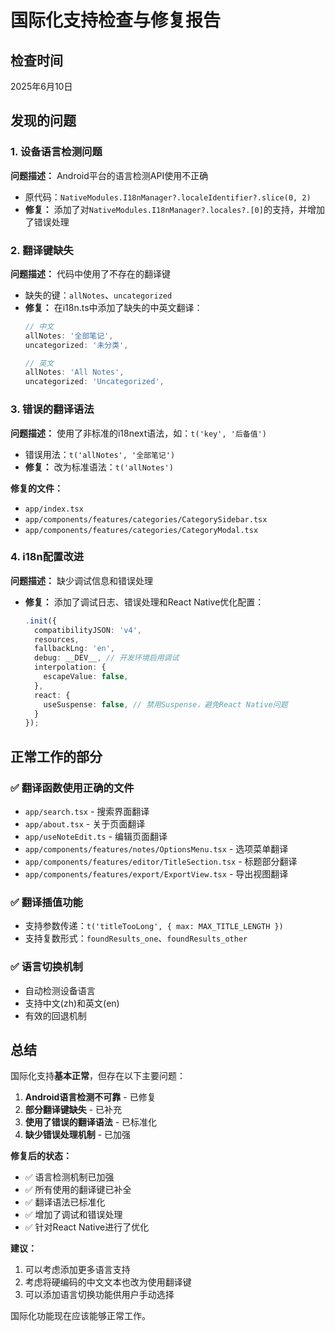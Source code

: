 # 国际化支持检查与修复报告

## 检查时间
2025年6月10日

## 发现的问题

### 1. 设备语言检测问题
**问题描述：** Android平台的语言检测API使用不正确
- 原代码：`NativeModules.I18nManager?.localeIdentifier?.slice(0, 2)`
- **修复：** 添加了对`NativeModules.I18nManager?.locales?.[0]`的支持，并增加了错误处理

### 2. 翻译键缺失
**问题描述：** 代码中使用了不存在的翻译键
- 缺失的键：`allNotes`、`uncategorized`
- **修复：** 在i18n.ts中添加了缺失的中英文翻译：
  ```typescript
  // 中文
  allNotes: '全部笔记',
  uncategorized: '未分类',
  
  // 英文
  allNotes: 'All Notes',
  uncategorized: 'Uncategorized',
  ```

### 3. 错误的翻译语法
**问题描述：** 使用了非标准的i18next语法，如：`t('key', '后备值')`
- 错误用法：`t('allNotes', '全部笔记')`
- **修复：** 改为标准语法：`t('allNotes')`

**修复的文件：**
- `app/index.tsx`
- `app/components/features/categories/CategorySidebar.tsx`
- `app/components/features/categories/CategoryModal.tsx`

### 4. i18n配置改进
**问题描述：** 缺少调试信息和错误处理
- **修复：** 添加了调试日志、错误处理和React Native优化配置：
  ```typescript
  .init({
    compatibilityJSON: 'v4',
    resources,
    fallbackLng: 'en',
    debug: __DEV__, // 开发环境启用调试
    interpolation: {
      escapeValue: false,
    },
    react: {
      useSuspense: false, // 禁用Suspense，避免React Native问题
    }
  });
  ```

## 正常工作的部分

### ✅ 翻译函数使用正确的文件
- `app/search.tsx` - 搜索界面翻译
- `app/about.tsx` - 关于页面翻译
- `app/useNoteEdit.ts` - 编辑页面翻译
- `app/components/features/notes/OptionsMenu.tsx` - 选项菜单翻译
- `app/components/features/editor/TitleSection.tsx` - 标题部分翻译
- `app/components/features/export/ExportView.tsx` - 导出视图翻译

### ✅ 翻译插值功能
- 支持参数传递：`t('titleTooLong', { max: MAX_TITLE_LENGTH })`
- 支持复数形式：`foundResults_one`、`foundResults_other`

### ✅ 语言切换机制
- 自动检测设备语言
- 支持中文(zh)和英文(en)
- 有效的回退机制

## 总结

国际化支持**基本正常**，但存在以下主要问题：

1. **Android语言检测不可靠** - 已修复
2. **部分翻译键缺失** - 已补充
3. **使用了错误的翻译语法** - 已标准化
4. **缺少错误处理机制** - 已加强

**修复后的状态：**
- ✅ 语言检测机制已加强
- ✅ 所有使用的翻译键已补全
- ✅ 翻译语法已标准化
- ✅ 增加了调试和错误处理
- ✅ 针对React Native进行了优化

**建议：**
1. 可以考虑添加更多语言支持
2. 考虑将硬编码的中文文本也改为使用翻译键
3. 可以添加语言切换功能供用户手动选择

国际化功能现在应该能够正常工作。
